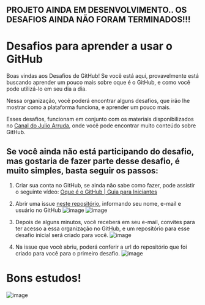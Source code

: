 ## PROJETO AINDA EM DESENVOLVIMENTO.. OS DESAFIOS AINDA NÃO FORAM TERMINADOS!!!



# Desafios para aprender a usar o GitHub

Boas vindas aos Desafios de GitHub! Se você está aqui, provavelmente está buscando aprender um pouco mais sobre oque é o GitHub, e como você pode utilizá-lo em seu dia a dia.

Nessa organização, você poderá encontrar alguns desafios, que irão lhe mostrar como a plataforma funciona, e aprender um pouco mais.

Esses desafios, funcionam em conjunto com os materiais disponibilizados no [Canal do Julio Arruda](https://youtube.com/julioarruda), onde você pode encontrar muito conteúdo sobre GitHub.

## Se você ainda não está participando do desafio, mas gostaria de fazer parte desse desafio, é muito simples, basta seguir os passos:

1. Criar sua conta no GitHub, se ainda não sabe como fazer, pode assistir o seguinte vídeo: [Oque é o GitHub | Guia para Iniciantes](https://youtu.be/Hs8AUYoCItI?t=952)
2. Abrir uma issue [neste repositório](https://github.com/aprendagithub/Participe), informando seu nome, e-mail e usuário no GitHub
![image](https://user-images.githubusercontent.com/5204009/186952267-21fa60b8-3041-4f42-bcd7-b85d8e6555df.png)
![image](https://user-images.githubusercontent.com/5204009/186952347-d39bda7f-2c3f-4ccd-aa81-c82b3d9d4e46.png)

3. Depois de alguns minutos, você receberá em seu e-mail, convites para ter acesso a essa organização no GitHub, e um repositório para esse desafio inicial será criado para você.
![image](https://user-images.githubusercontent.com/5204009/186952508-b02e3153-2482-44c5-a364-29fbcfa7c23f.png)

4. Na issue que você abriu, poderá conferir a url do repositório que foi criado para você para o primeiro desafio.
![image](https://user-images.githubusercontent.com/5204009/186952766-131a2deb-07c6-4fc3-a860-11362194effd.png)

# Bons estudos!
![image](https://user-images.githubusercontent.com/5204009/186953529-f27e2a16-58f5-48aa-b86f-233e983a5a2a.png)
